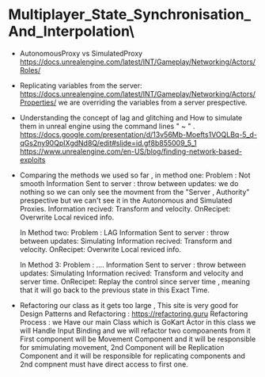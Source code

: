 # Multiplayer_State_Synchronisation_And_Interpolation\


* AutonomousProxy vs SimulatedProxy  https://docs.unrealengine.com/latest/INT/Gameplay/Networking/Actors/Roles/


* Replicating variables from the server: https://docs.unrealengine.com/latest/INT/Gameplay/Networking/Actors/Properties/    we are overriding the variables from a server prespective.

* Understanding the concept of lag and glitching and How to simulate them in unreal engine using the command lines " ~ "  .
  https://docs.google.com/presentation/d/13v56Mb-Moefts1VOQLBq-5_d-qGs2ny90QpIXgdNd8Q/edit#slide=id.gf8b855009_5_1
  https://www.unrealengine.com/en-US/blog/finding-network-based-exploits

* Comparing the methods we used so far , in method one: 
  Problem : Not smooth
  Information Sent to server : throw
  between updates: we do nothing so we can only see the movment from the "Server , Authority" prespective but we can't see it in the Autonomous and Simulated Proxies.
  Information recived: Transform and velocity.
  OnRecipet: Overwrite Local reviced info.


  In Method two:
  Problem : LAG
  Information Sent to server : throw
  between updates: Simulating
  Information recived: Transform and velocity.
  OnRecipet: Overwrite Local reviced info.


  In Method 3:
  Problem : ....
  Information Sent to server : throw
  between updates: Simulating
  Information recived: Transform and velocity and server time.
  OnRecipet: Replay the control since server time , meaning that it will go back to the previous state in this Exact Time.



* Refactoring our class as it gets too large , This site is very good for Design Patterns and Refactoring : https://refactoring.guru
  Refactoring Process : we Have our main Class which is GoKart Actor in this class we will Handle Input Binding and we will refactor two compoanents from it 
  First component will be Movement Component and it will be responsible for smimulating movement, 2nd Component will be Replication Component and it will be 
  responsible for replicating components and 2nd compnent must have direct access to first one.